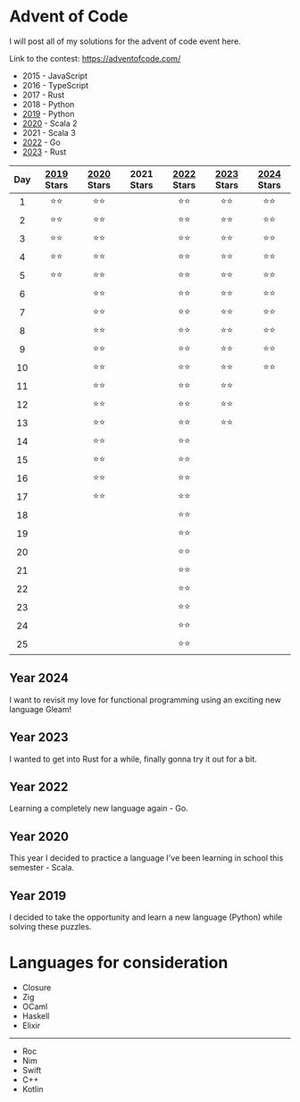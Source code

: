 # Advent of Code

I will post all of my solutions for the advent of code event here.

Link to the contest: https://adventofcode.com/

- 2015 - JavaScript
- 2016 - TypeScript
- 2017 - Rust
- 2018 - Python
- [2019](/2019/) - Python
- [2020](/2020/src/main/scala/aoc/) - Scala 2
- 2021 - Scala 3
- [2022](/2022/) - Go
- [2023](/2023/) - Rust

| **Day** | [2019](/2019/) **Stars** | [2020](/2020/src/main/scala/aoc/) **Stars** | 2021 **Stars** | [2022](/2022/) **Stars** | [2023](/2023/) **Stars** | [2024](/2024/) **Stars** |
| :-----: | :----------------------: | :-----------------------------------------: | :------------: | :----------------------: | :----------------------: | :----------------------: |
|    1    |           ⭐⭐           |                    ⭐⭐                     |                |           ⭐⭐           |            ⭐⭐          |            ⭐⭐          |
|    2    |           ⭐⭐           |                    ⭐⭐                     |                |           ⭐⭐           |            ⭐⭐          |            ⭐⭐          |
|    3    |           ⭐⭐           |                    ⭐⭐                     |                |           ⭐⭐           |            ⭐⭐          |            ⭐⭐          | 
|    4    |           ⭐⭐           |                    ⭐⭐                     |                |           ⭐⭐           |            ⭐⭐          |            ⭐⭐          |
|    5    |           ⭐⭐           |                    ⭐⭐                     |                |           ⭐⭐           |            ⭐⭐          |            ⭐⭐          |
|    6    |                          |                    ⭐⭐                     |                |           ⭐⭐           |            ⭐⭐          |            ⭐⭐          |
|    7    |                          |                    ⭐⭐                     |                |           ⭐⭐           |            ⭐⭐          |            ⭐⭐          |
|    8    |                          |                    ⭐⭐                     |                |           ⭐⭐           |            ⭐⭐          |            ⭐⭐          |
|    9    |                          |                    ⭐⭐                     |                |           ⭐⭐           |            ⭐⭐          |            ⭐⭐          |
|   10    |                          |                    ⭐⭐                     |                |           ⭐⭐           |            ⭐⭐          |            ⭐⭐          |
|   11    |                          |                    ⭐⭐                     |                |           ⭐⭐           |            ⭐⭐          |                      |
|   12    |                          |                    ⭐⭐                     |                |           ⭐⭐           |            ⭐⭐          |                      |
|   13    |                          |                    ⭐⭐                     |                |           ⭐⭐           |            ⭐⭐          |                      |
|   14    |                          |                    ⭐⭐                     |                |           ⭐⭐           |                          |                      |
|   15    |                          |                    ⭐⭐                     |                |           ⭐⭐           |                          |                      |
|   16    |                          |                    ⭐⭐                     |                |           ⭐⭐           |                          |                      |
|   17    |                          |                    ⭐⭐                     |                |           ⭐⭐           |                          |                      |
|   18    |                          |                                             |                |           ⭐⭐           |                          |                      |
|   19    |                          |                                             |                |           ⭐⭐           |                          |                      |
|   20    |                          |                                             |                |           ⭐⭐           |                          |                      |
|   21    |                          |                                             |                |           ⭐⭐           |                          |                      |
|   22    |                          |                                             |                |           ⭐⭐           |                          |                      |
|   23    |                          |                                             |                |           ⭐⭐           |                          |                      |
|   24    |                          |                                             |                |           ⭐⭐           |                          |                      |
|   25    |                          |                                             |                |           ⭐⭐           |                          |                      |

## Year 2024

I want to revisit my love for functional programming using an exciting new language Gleam!

## Year 2023

I wanted to get into Rust for a while, finally gonna try it out for a bit.

## Year 2022

Learning a completely new language again - Go.

## Year 2020

This year I decided to practice a language I've been learning in school this semester - Scala.

## Year 2019

I decided to take the opportunity and learn a new language (Python) while solving these puzzles.

# Languages for consideration

- Closure
- Zig
- OCaml
- Haskell
- Elixir

---

- Roc
- Nim
- Swift
- C++
- Kotlin

